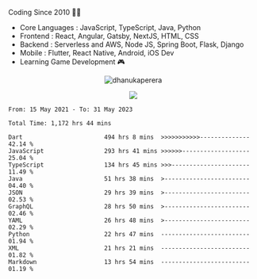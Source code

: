 

<!--
**dhanukaperera/dhanukaperera** is a ✨ _special_ ✨ repository because its `README.md` (this file) appears on your GitHub profile.

### Hi there 👋

Here are some ideas to get you started:

- 🔭 I’m currently working on ...
- 🌱 I’m currently learning ...
- 👯 I’m looking to collaborate on ...
- 🤔 I’m looking for help with ...
- 💬 Ask me about ...
- 📫 How to reach me: ...
- 😄 Pronouns: ...
- ⚡ Fun fact: ...




<p align="center">
<img alig src="https://github-profile-trophy.vercel.app/?username=dhanukaperera&margin-w=8&column=4&theme=darkhub&no-frame=true" alt="github trophies" />
</p>

<p align="center"><img src="https://github-readme-stats.vercel.app/api/top-langs/?username=dhanukaperera&layout=compact&hide=makefile&theme=prussian" alt="Most used languages" /></p>

<p align="center"><img src="https://github-readme-stats.vercel.app/api?username=dhanukaperera&show_icons=true&count_private=true&hide=issues,contribs&theme=prussian" alt="GitHub stats" /></p>

-->



Coding Since 2010 👨‍💻

* Core Languages : JavaScript, TypeScript, Java, Python
* Frontend : React, Angular, Gatsby, NextJS, HTML, CSS
* Backend : Serverless and AWS, Node JS, Spring Boot, Flask, Django 
* Mobile : Flutter, React Native, Android, iOS Dev
* Learning Game Development 🎮 


<p align="center"><img src="https://github-readme-streak-stats.herokuapp.com/?user=dhanukaperera&theme=prussian" alt="dhanukaperera" /></p>


<p align="center" ><a href="https://github.com/dhanukaperera/github-readme-stats"><img align="center" src="https://github-readme-stats.vercel.app/api/top-langs/?username=dhanukaperera&layout=compact&theme=prussian&hide_border=false&langs_count=10" /></a>
</p>


<!--START_SECTION:waka-->

```text
From: 15 May 2021 - To: 31 May 2023

Total Time: 1,172 hrs 44 mins

Dart                       494 hrs 8 mins  >>>>>>>>>>>--------------   42.14 %
JavaScript                 293 hrs 41 mins >>>>>>-------------------   25.04 %
TypeScript                 134 hrs 45 mins >>>----------------------   11.49 %
Java                       51 hrs 38 mins  >------------------------   04.40 %
JSON                       29 hrs 39 mins  >------------------------   02.53 %
GraphQL                    28 hrs 50 mins  >------------------------   02.46 %
YAML                       26 hrs 48 mins  >------------------------   02.29 %
Python                     22 hrs 47 mins  -------------------------   01.94 %
XML                        21 hrs 21 mins  -------------------------   01.82 %
Markdown                   13 hrs 54 mins  -------------------------   01.19 %
```

<!--END_SECTION:waka-->
